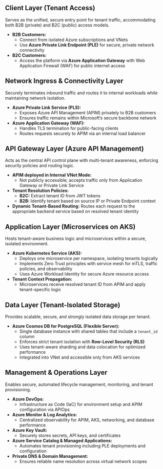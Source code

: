 ## Client Layer (Tenant Access)  
Serves as the unified, secure entry point for tenant traffic, accommodating both B2B (private) and B2C (public) access models.
- **B2B Customers:**  
  - Connect from isolated Azure subscriptions and VNets  
  - Use **Azure Private Link Endpoint (PLE)** for secure, private network connectivity  
- **B2C Customers:**  
  - Access the platform via **Azure Application Gateway** with Web Application Firewall (WAF) for public internet access  

## Network Ingress & Connectivity Layer  
Securely terminates inbound traffic and routes it to internal workloads while maintaining network isolation.
- **Azure Private Link Service (PLS):**  
  - Exposes Azure API Management (APIM) privately to B2B customers  
  - Ensures traffic remains within Microsoft’s secure backbone network  
- **Azure Application Gateway (WAF):**  
  - Handles TLS termination for public-facing clients  
  - Routes requests securely to APIM via an internal load balancer  

## API Gateway Layer (Azure API Management)  
Acts as the central API control plane with multi-tenant awareness, enforcing security policies and routing logic.
- **APIM deployed in Internal VNet Mode:**  
  - Not publicly accessible; accepts traffic only from Application Gateway or Private Link Service  
- **Tenant Resolution Policies:**  
  - **B2C:** Extract tenant ID from JWT tokens  
  - **B2B:** Identify tenant based on source IP or Private Endpoint context  
- **Dynamic Tenant-Based Routing:** Routes each request to the appropriate backend service based on resolved tenant identity 

## Application Layer (Microservices on AKS)  
Hosts tenant-aware business logic and microservices within a secure, isolated environment.
- **Azure Kubernetes Service (AKS):**  
  - Deploys one microservice per namespace, isolating tenants logically  
  - Implements Zero Trust principles with service mesh for mTLS, traffic policies, and observability  
  - Uses Azure Workload Identity for secure Azure resource access  
- **Tenant Context Propagation:**  
  - Microservices receive resolved tenant ID from APIM and apply tenant-specific logic 

## Data Layer (Tenant-Isolated Storage)  
Provides scalable, secure, and strongly isolated data storage per tenant.
- **Azure Cosmos DB for PostgreSQL (Flexible Server):**  
  - Single database instance with shared tables that include a `tenant_id` column  
  - Enforces strict tenant isolation with **Row-Level Security (RLS)**  
  - Uses tenant-aware sharding and data colocation for optimized performance  
  - Integrated into VNet and accessible only from AKS services  

## Management & Operations Layer  
Enables secure, automated lifecycle management, monitoring, and tenant provisioning.
- **Azure DevOps:**  
  - Infrastructure as Code (IaC) for environment setup and APIM configuration via APIOps  
- **Azure Monitor & Log Analytics:**  
  - Centralized observability for APIM, AKS, networking, and database performance  
- **Azure Key Vault:**  
  - Securely stores secrets, API keys, and certificates  
- **Azure Service Catalog & Managed Applications:**  
  - Automates tenant provisioning including PLE deployments and configuration  
- **Private DNS & Domain Management:**  
  - Ensures reliable name resolution across virtual network scopes  

